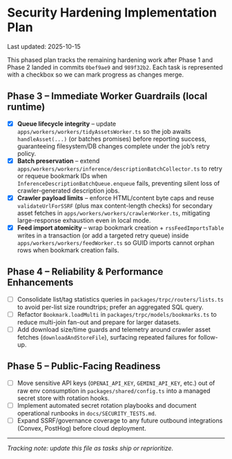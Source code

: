 # Security Hardening Implementation Plan

Last updated: 2025-10-15

This phased plan tracks the remaining hardening work after Phase 1 and Phase 2 landed in commits `0bef9ae9` and `989f32b2`. Each task is represented with a checkbox so we can mark progress as changes merge.

## Phase 3 – Immediate Worker Guardrails (local runtime)

- [x] **Queue lifecycle integrity** – update `apps/workers/workers/tidyAssetsWorker.ts` so the job awaits `handleAsset(...)` (or batches promises) before reporting success, guaranteeing filesystem/DB changes complete under the job’s retry policy.
- [x] **Batch preservation** – extend `apps/workers/workers/inference/descriptionBatchCollector.ts` to retry or requeue bookmark IDs when `InferenceDescriptionBatchQueue.enqueue` fails, preventing silent loss of crawler-generated description jobs.
- [x] **Crawler payload limits** – enforce HTML/content byte caps and reuse `validateUrlForSSRF` (plus max content-length checks) for secondary asset fetches in `apps/workers/workers/crawlerWorker.ts`, mitigating large-response exhaustion even in local mode.
- [x] **Feed import atomicity** – wrap bookmark creation + `rssFeedImportsTable` writes in a transaction (or add a targeted retry queue) inside `apps/workers/workers/feedWorker.ts` so GUID imports cannot orphan rows when bookmark creation fails.

## Phase 4 – Reliability & Performance Enhancements

- [ ] Consolidate list/tag statistics queries in `packages/trpc/routers/lists.ts` to avoid per-list size roundtrips; prefer an aggregated SQL query.
- [ ] Refactor `Bookmark.loadMulti` in `packages/trpc/models/bookmarks.ts` to reduce multi-join fan-out and prepare for larger datasets.
- [ ] Add download size/time guards and telemetry around crawler asset fetches (`downloadAndStoreFile`), surfacing repeated failures for follow-up.

## Phase 5 – Public-Facing Readiness

- [ ] Move sensitive API keys (`OPENAI_API_KEY`, `GEMINI_API_KEY`, etc.) out of raw env consumption in `packages/shared/config.ts` into a managed secret store with rotation hooks.
- [ ] Implement automated secret rotation playbooks and document operational runbooks in `docs/SECURITY_TESTS.md`.
- [ ] Expand SSRF/governance coverage to any future outbound integrations (Convex, PostHog) before cloud deployment.

---

_Tracking note: update this file as tasks ship or reprioritize._
